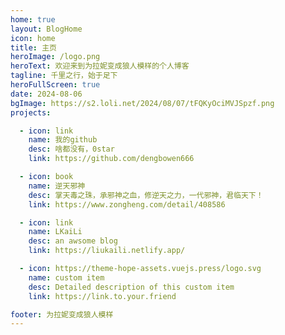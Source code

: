 ```yaml
---
home: true
layout: BlogHome
icon: home
title: 主页
heroImage: /logo.png
heroText: 欢迎来到为拉妮变成狼人模样的个人博客
tagline: 千里之行，始于足下
heroFullScreen: true
date: 2024-08-06
bgImage: https://s2.loli.net/2024/08/07/tFQKyOciMVJSpzf.png
projects:

  - icon: link
    name: 我的github
    desc: 啥都没有，0star
    link: https://github.com/dengbowen666

  - icon: book
    name: 逆天邪神
    desc: 掌天毒之珠，承邪神之血，修逆天之力，一代邪神，君临天下！
    link: https://www.zongheng.com/detail/408586

  - icon: link
    name: LKaiLi
    desc: an awsome blog
    link: https://liukaili.netlify.app/

  - icon: https://theme-hope-assets.vuejs.press/logo.svg
    name: custom item
    desc: Detailed description of this custom item
    link: https://link.to.your.friend

footer: 为拉妮变成狼人模样
---
```


